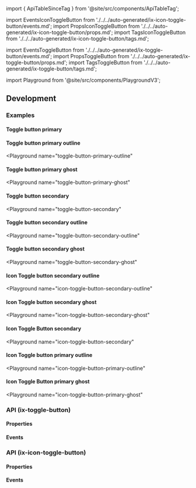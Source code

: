import { ApiTableSinceTag } from '@site/src/components/ApiTableTag';

import EventsIconToggleButton from './../../auto-generated/ix-icon-toggle-button/events.md';
import PropsIconToggleButton from './../../auto-generated/ix-icon-toggle-button/props.md';
import TagsIconToggleButton from './../../auto-generated/ix-icon-toggle-button/tags.md';

import EventsToggleButton from './../../auto-generated/ix-toggle-button/events.md';
import PropsToggleButton from './../../auto-generated/ix-toggle-button/props.md';
import TagsToggleButton from './../../auto-generated/ix-toggle-button/tags.md';

import Playground from '@site/src/components/PlaygroundV3';

## Development

### Examples

#### Toggle button primary

<Playground
name="toggle-button-primary"> </Playground>

#### Toggle button primary outline

<Playground
name="toggle-button-primary-outline"

> </Playground>

#### Toggle button primary ghost

<Playground
name="toggle-button-primary-ghost"

> </Playground>

#### Toggle button secondary

<Playground
name="toggle-button-secondary"

> </Playground>

#### Toggle button secondary outline

<Playground
name="toggle-button-secondary-outline"

> </Playground>

#### Toggle button secondary ghost

<Playground
name="toggle-button-secondary-ghost"

> </Playground>

#### Icon Toggle button secondary outline

<Playground
name="icon-toggle-button-secondary-outline"

> </Playground>

#### Icon Toggle button secondary ghost

<Playground
name="icon-toggle-button-secondary-ghost"

> </Playground>

#### Icon Toggle Button secondary

<Playground
name="icon-toggle-button-secondary"

> </Playground>

#### Icon Toggle button primary outline

<Playground
name="icon-toggle-button-primary-outline"

> </Playground>

#### Icon Toggle Button primary ghost

<Playground
name="icon-toggle-button-primary-ghost"

> </Playground>

### API (ix-toggle-button)

#### Properties

<PropsToggleButton />

#### Events

<EventsToggleButton />

### API (ix-icon-toggle-button)

#### Properties

<PropsIconToggleButton />

#### Events

<EventsIconToggleButton />
